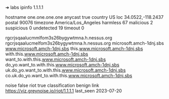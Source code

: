 ➜  labs ipinfo 1.1.1.1

hostname  one.one.one.one
anycast   true
country   US
loc       34.0522,-118.2437
postal    90076
timezone  America/Los_Angeles
harmless    67
malicious   2
suspicious  0
undetected  19
timeout     0

rgcrjsqaalucmmlfom3s26bygywtmna.h.nessus.org
rgcrjsqaalucmelfom3s26bygywtmna.h.nessus.org
microsoft.amch-1dnj.sbs
www.microsoft.amch-1dnj.sbs
this.www.microsoft.amch-1dnj.sbs
with.this.www.microsoft.amch-1dnj.sbs
want_to.with.this.www.microsoft.amch-1dnj.sbs
do_yo.want_to.with.this.www.microsoft.amch-1dnj.sbs
uk.do_yo.want_to.with.this.www.microsoft.amch-1dnj.sbs
co.uk.do_yo.want_to.with.this.www.microsoft.amch-1dnj.sbs

noise           false
riot            true
classification  benign
link            https://viz.greynoise.io/riot/1.1.1.1
last_seen       2023-07-20